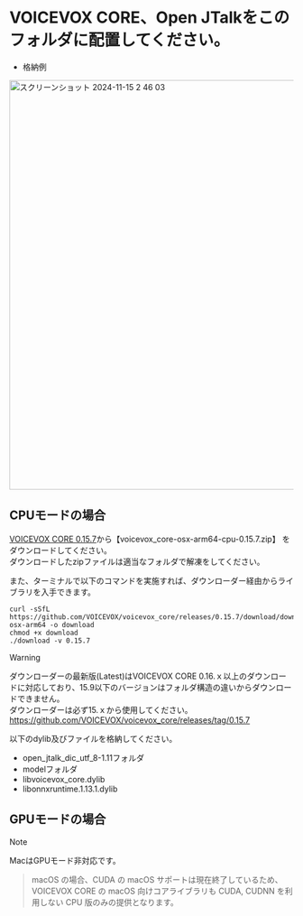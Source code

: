 # VOICEVOX CORE、Open JTalkをこのフォルダに配置してください。

- 格納例<br/>
<img width="726" alt="スクリーンショット 2024-11-15 2 46 03" src="https://github.com/user-attachments/assets/11ac1bd9-24f6-49c4-9ff6-176cf04c2230">


## CPUモードの場合

[VOICEVOX CORE 0.15.7](https://github.com/VOICEVOX/voicevox_core/releases/tag/0.15.7)から【voicevox_core-osx-arm64-cpu-0.15.7.zip】
をダウンロードしてください。<br/>
ダウンロードしたzipファイルは適当なフォルダで解凍をしてください。

また、ターミナルで以下のコマンドを実施すれば、ダウンローダー経由からライブラリを入手できます。

```
curl -sSfL https://github.com/VOICEVOX/voicevox_core/releases/0.15.7/download/download-osx-arm64 -o download
chmod +x download
./download -v 0.15.7
```

> [!WARNING]
> ダウンローダーの最新版(Latest)はVOICEVOX CORE 0.16.ｘ以上のダウンロードに対応しており、15.9以下のバージョンはフォルダ構造の違いからダウンロードできません。<br/>
> ダウンローダーは必ず15.ｘから使用してください。<br/>
> https://github.com/VOICEVOX/voicevox_core/releases/tag/0.15.7

以下のdylib及びファイルを格納してください。

* open_jtalk_dic_utf_8-1.11フォルダ
* modelフォルダ
* libvoicevox_core.dylib
* libonnxruntime.1.13.1.dylib

## GPUモードの場合

> [!NOTE]
> MacはGPUモード非対応です。
> > macOS の場合、CUDA の macOS サポートは現在終了しているため、VOICEVOX CORE の macOS 向けコアライブラリも CUDA, CUDNN を利用しない CPU 版のみの提供となります。
